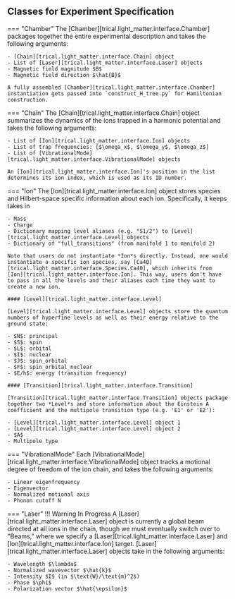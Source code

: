 ## Classes for Experiment Specification

=== "Chamber"
    The [Chamber][trical.light_matter.interface.Chamber] packages together the entire experimental description and takes the following arguments:

    - [Chain][trical.light_matter.interface.Chain] object
    - List of [Laser][trical.light_matter.interface.Laser] objects
    - Magnetic field magnitude $B$
    - Magnetic field direction $\hat{B}$

    A fully assembled [Chamber][trical.light_matter.interface.Chamber] instantiation gets passed into `construct_H_tree.py` for Hamiltonian construction.

=== "Chain"
    The [Chain][trical.light_matter.interface.Chain] object summarizes the dynamics of the ions trapped in a harmonic potential and takes the following arguments:

    - List of [Ion][trical.light_matter.interface.Ion] objects
    - List of trap frequencies: [$\omega_x$, $\omega_y$, $\omega_z$]
    - List of [VibrationalMode][trical.light_matter.interface.VibrationalMode] objects

    An [Ion][trical.light_matter.interface.Ion]'s position in the list determines its ion index, which is used as its ID number.

=== "Ion"
    The [Ion][trical.light_matter.interface.Ion] object stores species and Hilbert-space specific information about each ion. Specifically, it keeps takes in

    - Mass
    - Charge
    - Dictionary mapping level aliases (e.g. "S1/2") to [Level][trical.light_matter.interface.Level] objects
    - Dictionary of "full_transitions" (from manifold 1 to manifold 2)

    Note that users do not instantiate *Ion*s directly. Instead, one would instantiate a specific ion species, say [Ca40][trical.light_matter.interface.Species.Ca40], which inherits from [Ion][trical.light_matter.interface.Ion]. This way, users don't have to pass in all the levels and their aliases each time they want to create a new ion.

    #### [Level][trical.light_matter.interface.Level]

    [Level][trical.light_matter.interface.Level] objects store the quantum numbers of hyperfine levels as well as their energy relative to the ground state:

    - $N$: principal
    - $S$: spin
    - $L$: orbital
    - $I$: nuclear
    - $J$: spin_orbital
    - $F$: spin_orbital_nuclear
    - $E/h$: energy (transition frequency)

    #### [Transition][trical.light_matter.interface.Transition]

    [Transition][trical.light_matter.interface.Transition] objects package together two *Level*s and store information about the Einstein A coefficient and the multipole transition type (e.g. 'E1' or 'E2'):

    - [Level][trical.light_matter.interface.Level] object 1
    - [Level][trical.light_matter.interface.Level] object 2
    - $A$
    - Multipole type

=== "VibrationalMode"
    Each [VibrationalMode][trical.light_matter.interface.VibrationalMode] object tracks a motional degree of freedom of the ion chain, and takes the following arguments:

    - Linear eigenfrequency
    - Eigenvector
    - Normalized motional axis
    - Phonon cutoff N

=== "Laser"
    !!! Warning
        In Progress
    A [Laser][trical.light_matter.interface.Laser] object is currently a global beam directed at all ions in the chain, though we must eventually switch over to "Beams," where we specify a [Laser][trical.light_matter.interface.Laser] and [Ion][trical.light_matter.interface.Ion] target. [Laser][trical.light_matter.interface.Laser] objects take in the following arguments:

    - Wavelength $\lambda$
    - Normalized wavevector $\hat{k}$
    - Intensity $I$ (in $\text{W}/\text{m}^2$)
    - Phase $\phi$
    - Polarization vector $\hat{\epsilon}$
